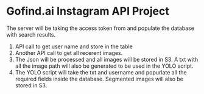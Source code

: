 # Gofind.ai Instagram API Project

The server will be taking the access token from and populate the database with search results. 

1. API call to get user name and store in the table
2. Another API call to get all recerent images.
3. The Json will be processed and all images will be stored in S3. 
A txt with all the image path will also be generated to be used in the YOLO script.
4. The YOLO script will take the txt and username and popurlate all the required fields 
inside the database. Segmented images will also be stored in S3.
